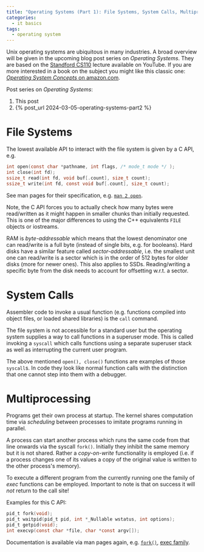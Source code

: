 ```yaml
---
title: "Operating Systems (Part 1): File Systems, System Calls, Multiprocessing"
categories:
  - it basics
tags:
  - operating system
---
```


Unix operating systems are ubiquitous in many industries.
A broad overview will be given in the upcoming blog post series on _Operating Systems_.
They are based on the [Standford CS110](https://youtube.com/playlist?list=PLai-xIlqf4JmTNR9aPCwIAOySs1GOm8sQ&si=5yMCDFm-_ED82Yae) lecture available on YouTube.
If you are more interested in a book on the subject you might like this classic one: [_Operating System Concepts_ on amazon.com](https://www.amazon.com/Operating-System-Concepts-Abraham-Silberschatz/dp/1118112733).

Post series on _Operating Systems_:
1. This post
2. {% post_url 2024-03-05-operating-systems-part2 %}

# File Systems

The lowest available API to interact with the file system is given by a C API, e.g.
```c
int open(const char *pathname, int flags, /* mode_t mode */ );
int close(int fd);
ssize_t read(int fd, void buf[.count], size_t count);
ssize_t write(int fd, const void buf[.count], size_t count);
```
See man pages for their specification, e.g. [`man 2 open`](https://www.man7.org/linux/man-pages/man2/open.2.html).

Note, the C API forces you to actually check how many bytes were read/written as it might happen in smaller chunks than initially requested.
This is one of the major differences to using the C++ equivalents `FILE` objects or iostreams.

RAM is _byte-addressable_ which means that the lowest denominator one can read/write is a full byte (instead of single bits, e.g. for booleans).
Hard disks have a similar feature called _sector-addressable_, i.e. the smallest unit one can read/write is a sector which is in the order of 512 bytes for older disks (more for newer ones).
This also applies to SSDs.
Reading/writing a specific byte from the disk needs to account for offsetting w.r.t. a sector.

# System Calls

Assembler code to invoke a usual function (e.g. functions compiled into object files, or loaded shared libraries) is the `call` command.

The file system is not accessible for a standard user but the operating system supplies a way to call functions in a superuser mode.
This is called invoking a `syscall` which calls functions using a separate superuser stack as well as interrupting the current user program.

The above mentioned `open(), close()` functions are examples of those `syscall`s.
In code they look like normal function calls with the distinction that one cannot step into them with a debugger.

# Multiprocessing

Programs get their own process at startup.
The kernel shares computation time via _scheduling_ between processes to imitate programs running in parallel.

A process can start another process which runs the same code from that line onwards via the syscall `fork()`.
Initially they inhibit the same memory but it is not shared.
Rather a _copy-on-write_ functionality is employed (i.e. if a process changes one of its values a copy of the original value is written to the other process's memory).

To execute a different program from the currently running one the family of _exec_ functions can be employed.
Important to note is that on success it will _not_ return to the call site!

Examples for this C API:
```c
pid_t fork(void);
pid_t waitpid(pid_t pid, int *_Nullable wstatus, int options);
pid_t getpid(void);
int execvp(const char *file, char *const argv[]);
```
Documentation is available via man pages again, e.g. [`fork()`](https://www.man7.org/linux/man-pages/man2/fork.2.html), [exec family](https://www.man7.org/linux/man-pages/man3/exec.3.html).

